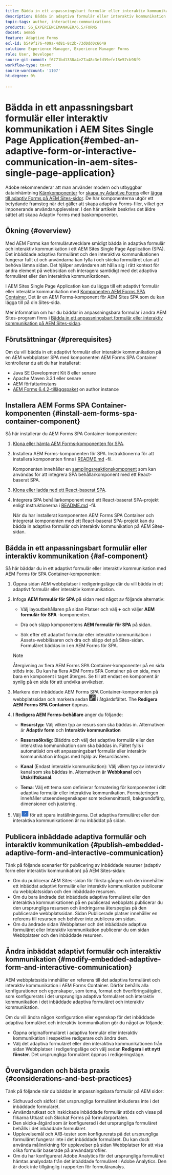 ```yaml
---
title: Bädda in ett anpassningsbart formulär eller interaktiv kommunikation i AEM Sites Single Page Application
description: Bädda in adaptiva formulär eller interaktiv kommunikation på AEM Sites sidor. Användare kan fylla i och skicka formulär utan att lämna sidan Webbplatser.
topic-tags: author, interactive-communications
products: SG_EXPERIENCEMANAGER/6.5/FORMS
docset: aem65
feature: Adaptive Forms
exl-id: b549f176-409a-4d81-8c2b-73d0dd0c6649
solution: Experience Manager, Experience Manager Forms
role: User, Developer
source-git-commit: f6771bd1338a4e27a48c3efd39efe18e57cb98f9
workflow-type: tm+mt
source-wordcount: '1107'
ht-degree: 0%

---
```


# Bädda in ett anpassningsbart formulär eller interaktiv kommunikation i AEM Sites Single Page Application{#embed-an-adaptive-form-or-interactive-communication-in-aem-sites-single-page-application}

<span class="preview"> Adobe rekommenderar att man använder modern och utbyggbar datainhämtning [Kärnkomponenter](https://experienceleague.adobe.com/docs/experience-manager-core-components/using/adaptive-forms/introduction.html) for [skapa ny Adaptive Forms](/help/forms/using/create-an-adaptive-form-core-components.md) eller [lägga till adaptiv Forms på AEM Sites-sidor](/help/forms/using/create-or-add-an-adaptive-form-to-aem-sites-page.md). De här komponenterna utgör ett betydande framsteg när det gäller att skapa adaptiva Forms-filer, vilket ger imponerande användarupplevelser. I den här artikeln beskrivs det äldre sättet att skapa Adaptiv Forms med baskomponenter. </span>

## Ökning {#overview}

Med AEM Forms kan formulärutvecklare smidigt bädda in adaptiva formulär och interaktiv kommunikation i ett AEM Sites Single Page Application (SPA). Det inbäddade adaptiva formuläret och den interaktiva kommunikationen fungerar fullt ut och användarna kan fylla i och skicka formuläret utan att behöva lämna sidan. Det hjälper användaren att hålla sig i rätt kontext för andra element på webbsidan och interagera samtidigt med det adaptiva formuläret eller den interaktiva kommunikationen.

I AEM Sites Single Page Application kan du lägga till ett adaptivt formulär eller interaktiv kommunikation med [Komponenten AEM Forms SPA Container](../../forms/using/embed-adaptive-form-aem-sites-spa.md#af-component)[.](../../forms/using/embed-adaptive-form-aem-sites-spa.md#af-component) Det är en AEM Forms-komponent för AEM Sites SPA som du kan lägga till på din Sites-sida.

Mer information om hur du bäddar in anpassningsbara formulär i andra AEM Sites-program finns i [Bädda in ett anpassningsbart formulär eller interaktiv kommunikation på AEM Sites-sidan](/help/forms/using/embed-adaptive-form-aem-sites.md).

## Förutsättningar {#prerequisites}

Om du vill bädda in ett adaptivt formulär eller interaktiv kommunikation på en AEM webbplatser SPA med komponenten AEM Forms SPA Container kontrollerar du att du har installerat:

* Java SE Development Kit 8 eller senare
* Apache Maven 3.3.1 eller senare
* AEM författarinstans
* [AEM Forms 6.4.2-tilläggspaket](https://helpx.adobe.com/aem-forms/kb/aem-forms-releases.html) on author instance

## Installera AEM Forms SPA Container-komponenten {#install-aem-forms-spa-container-component}

Så här installerar du AEM Forms SPA Container-komponenten:

1. [Klona eller hämta AEM Forms-komponenten för SPA](https://github.com/Adobe-Marketing-Cloud/aem-forms/tree/master/forms-spa).
1. Installera AEM Forms-komponenten för SPA. Instruktionerna för att installera komponenten finns i [README.md](https://github.com/Adobe-Marketing-Cloud/aem-forms/tree/master/forms-spa#aem-form-component) -fil.

   Komponenten innehåller en [samplingsreaktionskomponent](https://github.com/Adobe-Marketing-Cloud/aem-forms/tree/master/forms-spa/react-component) som kan användas för att integrera SPA behållarkomponent med ett React-baserat SPA.

1. [Klona eller ladda ned ett React-baserat SPA](https://github.com/adobe/aem-sample-we-retail-journal).
1. Integrera SPA behållarkomponent med ett React-baserat SPA-projekt enligt instruktionerna i [README.md](https://github.com/Adobe-Marketing-Cloud/aem-forms/tree/master/forms-spa/react-component#aem-form-react-component-for-spa---editor) -fil.

   När du har installerat komponenten AEM Forms SPA Container och integrerat komponenten med ett React-baserat SPA-projekt kan du bädda in adaptiva formulär och interaktiv kommunikation på AEM Sites-sidan.

## Bädda in ett anpassningsbart formulär eller interaktiv kommunikation {#af-component}

Så här bäddar du in ett adaptivt formulär eller interaktiv kommunikation med AEM Forms för SPA Container-komponenten:

1. Öppna sidan AEM webbplatser i redigeringsläge där du vill bädda in ett adaptivt formulär eller interaktiv kommunikation.
1. Infoga **AEM formulär för SPA** på sidan med något av följande alternativ:

   * Välj layoutbehållaren på sidan Platser och välj **+** och väljer **AEM formulär för SPA** -komponenten.

   * Dra och släpp komponentens **AEM formulär för SPA** på sidan.
   * Sök efter ett adaptivt formulär eller interaktiv kommunikation i Assets-webbläsaren och dra och släpp det på Sites-sidan. Formuläret bäddas in i en AEM Forms för SPA.

   >[!NOTE]
   >
   >Återgivning av flera AEM Forms SPA Container-komponenter på en sida stöds inte. Du kan ha flera AEM Forms SPA Container på en sida, men bara en komponent i taget återges. Se till att endast en komponent är synlig på en sida för att undvika avvikelser.

1. Markera den inbäddade AEM Forms SPA Container-komponenten på webbplatssidan och markera sedan ![settings_icon](assets/settings_icon.png) i åtgärdsfältet. The **Redigera AEM Forms SPA Container** öppnas.
1. I **Redigera AEM Forms-behållare** anger du följande:

   * **Resurstyp:** Välj vilken typ av resurs som ska bäddas in. Alternativen är **Adaptiv form** och **Interaktiv kommunikation**

   * **Resurssökväg**: Bläddra och välj det adaptiva formulär eller den interaktiva kommunikation som ska bäddas in. Fältet fylls i automatiskt om ett anpassningsbart formulär eller interaktiv kommunikation infogas med hjälp av Resursläsaren.
   * **Kanal** (Endast interaktiv kommunikation): Välj vilken typ av interaktiv kanal som ska bäddas in. Alternativen är **Webbkanal** och **Utskriftskanal**.

   * **Tema**: Välj ett tema som definierar formatering för komponenter i ditt adaptiva formulär eller interaktiva kommunikation. Formateringen innehåller utseendeegenskaper som teckensnittsstil, bakgrundsfärg, dimensioner och justering.

1. Välj ![ready_icon](assets/done_icon.png) för att spara inställningarna. Det adaptiva formuläret eller den interaktiva kommunikationen är nu inbäddat på sidan.

## Publicera inbäddade adaptiva formulär och interaktiv kommunikation {#publish-embedded-adaptive-form-and-interactive-communication}

Tänk på följande scenarier för publicering av inbäddade resurser (adaptiv form eller interaktiv kommunikation) på AEM Sites-sidan:

* Om du publicerar AEM Sites-sidan för första gången och den innehåller ett inbäddat adaptivt formulär eller interaktiv kommunikation publicerar du webbplatssidan och den inbäddade resursen.
* Om du bara ändrade det inbäddade adaptiva formuläret eller den interaktiva kommunikationen på en publicerad webbplats publicerar du den ursprungliga resursen och ändringarna återspeglas på den publicerade webbplatssidan. Sidan Publicerade platser innehåller en referens till resursen och behöver inte publicera om sidan.
* Om du ändrade sidan Webbplatser och det inbäddade adaptiva formuläret eller Interaktiv kommunikation publicerar du om sidan Webbplatser och den inbäddade resursen.

## Ändra inbäddat adaptivt formulär och interaktiv kommunikation {#modify-embedded-adaptive-form-and-interactive-communication}

AEM webbplatssida innehåller en referens till det adaptiva formuläret och interaktiv kommunikation i AEM Forms Container. Därför behålls alla konfigurationer och egenskaper, som tema, format och överföringsåtgärd, som konfigurerats i det ursprungliga adaptiva formuläret och interaktiv kommunikation i det inbäddade adaptiva formuläret och interaktiv kommunikation.

Om du vill ändra någon konfiguration eller egenskap för det inbäddade adaptiva formuläret och interaktiv kommunikation gör du något av följande.

* Öppna originalformuläret i adaptiva formulär eller interaktiv kommunikation i respektive redigerare och ändra dem.
* Välj det adaptiva formuläret eller den interaktiva kommunikationen från sidan Webbplatser i redigeringsläge och välj sedan **Redigera i ett nytt fönster**. Det ursprungliga formuläret öppnas i redigeringsläge.

## Överväganden och bästa praxis {#considerations-and-best-practices}

Tänk på följande när du bäddar in anpassningsbara formulär på AEM sidor:

* Sidhuvud och sidfot i det ursprungliga formuläret inkluderas inte i det inbäddade formuläret.
* Användarutkast och inskickade inbäddade formulär stöds och visas på flikarna Utkast och Skickat Forms på formulärportalen.
* Den skicka-åtgärd som är konfigurerad i det ursprungliga formuläret behålls i det inbäddade formuläret.
* Upplevelsemål och A/B-tester som konfigurerats på det ursprungliga formuläret fungerar inte i det inbäddade formuläret. Du kan dock använda målinriktning för upplevelser på sidan Webbplatser för att visa olika formulär baserade på användarprofiler.
* Om du har konfigurerat Adobe Analytics för det ursprungliga formuläret hämtas analysdata från det inbäddade formuläret i Adobe Analytics. Den är dock inte tillgänglig i rapporten för formuläranalys.
